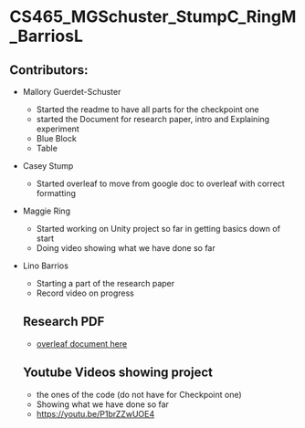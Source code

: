 # CS465_MGSchuster_StumpC_RingM_BarriosL

## Contributors:
* Mallory Guerdet-Schuster
    * Started the readme to have all parts for the checkpoint one 
    * started the Document for research paper, intro and Explaining experiment
    * Blue Block
    * Table
* Casey Stump
  * Started overleaf to move from google doc to overleaf with correct formatting 
* Maggie Ring
  * Started working on Unity project so far in getting basics down of start
  * Doing video showing what we have done so far
* Lino Barrios
  * Starting a part of the research paper
  * Record video on progress 

  ## Research PDF
  * [overleaf document here](https://www.overleaf.com/read/msxcfwxjstyy#edbfe8)
 
  ## Youtube Videos showing project
  * the ones of the code (do not have for Checkpoint one)
  * Showing what we have done so far
  * https://youtu.be/P1brZZwUOE4
